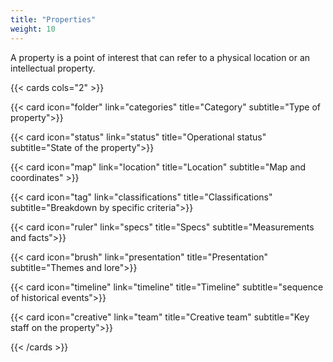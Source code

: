 ```yaml
---
title: "Properties"
weight: 10
---
```


A property is a point of interest that can refer to a physical location or an intellectual property.

{{< cards cols="2" >}}

{{< card icon="folder" link="categories"  title="Category" subtitle="Type of property">}}

{{< card icon="status" link="status"  title="Operational status" subtitle="State of the property">}}

{{< card icon="map" link="location"  title="Location" subtitle="Map and coordinates" >}}

{{< card icon="tag" link="classifications"  title="Classifications" subtitle="Breakdown by specific criteria">}}

{{< card icon="ruler" link="specs"  title="Specs" subtitle="Measurements and facts">}}

{{< card icon="brush" link="presentation"  title="Presentation" subtitle="Themes and lore">}}

{{< card  icon="timeline" link="timeline"  title="Timeline" subtitle="sequence of historical events">}}

{{< card icon="creative" link="team"  title="Creative team" subtitle="Key staff on the property">}}

{{< /cards >}}